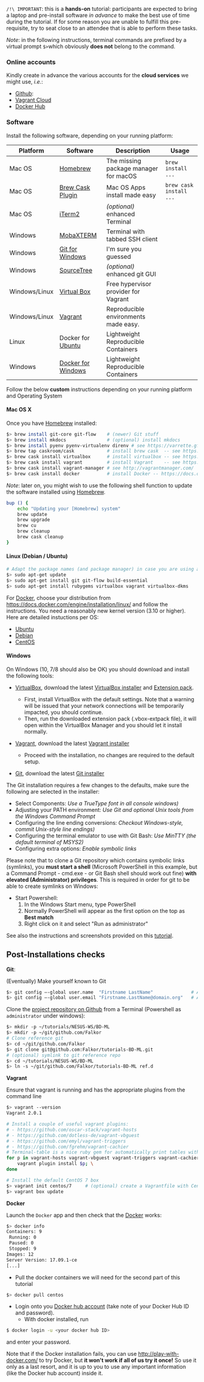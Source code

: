 
`/!\ IMPORTANT`: this is a **hands-on** tutorial: participants are expected to bring a laptop and pre-install software _in advance_ to make the best use of time during the tutorial.
If for some reason you are unable to fulfill this pre-requisite, try to seat close to an attendee that is able to perform these tasks.

_Note_: in the following instructions, terminal commands are prefixed by a virtual prompt `$>`which obviously **does not** belong to the command.

### Online accounts

Kindly create in advance the various accounts for the **cloud services** we might use, _i.e._:

* [Github](https://github.com/):
* [Vagrant Cloud](https://vagrantcloud.com/)
* [Docker Hub](https://hub.docker.com/)

### Software

Install the following software, depending on your running platform:

| Platform      | Software                                                                                       | Description                           | Usage                   |
|---------------|------------------------------------------------------------------------------------------------|---------------------------------------|-------------------------|
| Mac OS        | [Homebrew](http://brew.sh/)                                                                    | The missing package manager for macOS | `brew install ...`      |
| Mac OS        | [Brew Cask Plugin](https://caskroom.github.io)                                                 | Mac OS Apps install made easy         | `brew cask install ...` |
| Mac OS        | [iTerm2](https://www.iterm2.com/)                                                              | _(optional)_ enhanced Terminal        |                         |
| Windows       | [MobaXTERM](https://mobaxterm.mobatek.net/)                                                    | Terminal with tabbed SSH client       |                         |
| Windows       | [Git for Windows](https://git-for-windows.github.io/)                                          | I'm sure you guessed                  |                         |
| Windows       | [SourceTree](https://www.sourcetreeapp.com/)                                                   | _(optional)_ enhanced git GUI         |                         |
| Windows/Linux | [Virtual Box](https://www.virtualbox.org/)                                                     | Free hypervisor provider for Vagrant  |                         |
| Windows/Linux | [Vagrant](https://www.vagrantup.com/downloads.html)                                            | Reproducible environments made easy.  |                         |
| Linux         | Docker for [Ubuntu](https://docs.docker.com/engine/installation/linux/docker-ce/ubuntu/)       | Lightweight Reproducible Containers   |                         |
| Windows       | [Docker for Windows](https://docs.docker.com/engine/installation/windows/#/docker-for-windows) | Lightweight Reproducible Containers   |                         |

Follow the below **custom** instructions depending on your running platform and Operating System

#### Mac OS X

Once you have [Homebrew](http://brew.sh/) installed:

~~~bash
$> brew install git-core git-flow    # (newer) Git stuff
$> brew install mkdocs               # (optional) install mkdocs
$> brew install pyenv pyenv-virtualenv direnv # see https://varrette.gforge.uni.lu/tutorials/pyenv.html
$> brew tap caskroom/cask            # install brew cask  -- see https://caskroom.github.io/
$> brew cask install virtualbox      # install virtualbox -- see https://www.virtualbox.org/
$> brew cask install vagrant         # install Vagrant    -- see https://www.vagrantup.com/downloads.html
$> brew cask install vagrant-manager # see http://vagrantmanager.com/
$> brew cask install docker          # install Docker -- https://docs.docker.com/engine/installation/mac/
~~~

_Note_: later on, you might wish to use the following shell function to update the software installed using [Homebrew](http://brew.sh/).

```bash
bup () {
	echo "Updating your [Homebrew] system"
	brew update
	brew upgrade
	brew cu
	brew cleanup
	brew cask cleanup
}
```

#### Linux (Debian / Ubuntu)

~~~bash
# Adapt the package names (and package manager) in case you are using another Linux distribution.
$> sudo apt-get update
$> sudo apt-get install git git-flow build-essential
$> sudo apt-get install rubygems virtualbox vagrant virtualbox-dkms
~~~

For [Docker](https://docker.com/), choose your distribution from https://docs.docker.com/engine/installation/linux/
and follow the instructions.
You need a reasonably new kernel version (3.10 or higher).
Here are detailed instuctions per OS:

* [Ubuntu](https://docs.docker.com/engine/installation/linux/docker-ce/ubuntu/)
* [Debian](https://docs.docker.com/engine/installation/linux/docker-ce/debian/)
* [CentOS](https://docs.docker.com/engine/installation/linux/docker-ce/centos/)


#### Windows

On Windows (10, 7/8 should also be OK) you should download and install the following tools:

* [VirtualBox](https://www.virtualbox.org/wiki/Downloads), download the latest [VirtualBox installer](https://download.virtualbox.org/virtualbox/5.2.6/VirtualBox-5.2.6-120293-Win.exe) and [Extension pack](https://download.virtualbox.org/virtualbox/5.2.6/Oracle_VM_VirtualBox_Extension_Pack-5.2.6-120293.vbox-extpack).
    - First, install VirtualBox with the default settings. Note that a warning will be issued that your network connections will be temporarily impacted, you should continue.
    - Then, run the downloaded extension pack (.vbox-extpack file), it will open within the VirtualBox Manager and you should let it install normally.

* [Vagrant](https://www.vagrantup.com/downloads.html), download the latest [Vagrant installer](https://releases.hashicorp.com/vagrant/2.0.1/vagrant_2.0.1_x86_64.msi)
    - Proceed with the installation, no changes are required to the default setup.

* [Git](https://git-scm.com/downloads), download the latest [Git installer](https://git-scm.com/download/win)

The Git installation requires a few changes to the defaults, make sure the following are selected in the installer:

   - Select Components: _Use a TrueType font in all console windows)_
   - Adjusting your PATH environment: _Use Git and optional Unix tools from the Windows Command Prompt_
   - Configuring the line ending conversions: _Checkout Windows-style, commit Unix-style line endings)_
   - Configuring the terminal emulator to use with Git Bash: _Use MinTTY (the default terminal of MSYS2)_
   - Configuring extra options: _Enable symbolic links_

Please note that to clone a Git repository which contains symbolic links (symlinks), you **must start a shell** (Microsoft PowerShell in this example, but a Command Prompt - cmd.exe - or Git Bash shell should work out fine) **with elevated (Administrator) privileges**. This is required in order for git to be able to create symlinks on Windows:

* Start Powershell:
    1. In the Windows Start menu, type PowerShell
    2. Normally PowerShell will appear as the first option on the top as **Best match**
    3. Right click on it and select "Run as administrator"

See also the instructions and screenshots provided on this [tutorial](http://rr-tutorials.readthedocs.io/en/latest/setup/#windows).

## Post-Installations checks

__Git__:

(Eventually) Make yourself known to Git

~~~bash
$> git config –-global user.name  "Firstname LastName"              # Adapt accordingly
$> git config –-global user.email "Firstname.LastName@domain.org"   # Adapt with your mail
~~~

Clone the [project repository on Github](https://github.com/Falkor/tutorials-BD-ML) from a Terminal (Powershell as `administrator` under windows):

~~~bash
$> mkdir -p ~/tutorials/NESUS-WS/BD-ML
$> mkdir -p ~/git/github.com/Falkor
# Clone reference git
$> cd ~/git/github.com/Falkor
$> git clone git@github.com:Falkor/tutorials-BD-ML.git
# (optional) symlink to git reference repo
$> cd ~/tutorials/NESUS-WS/BD-ML
$> ln -s ~/git/github.com/Falkor/tutorials-BD-ML ref.d
~~~

__Vagrant__

Ensure that vagrant is running and has the appropriate plugins from the command line

```bash
$> vagrant --version
Vagrant 2.0.1

# Install a couple of useful vagrant plugins:
# - https://github.com/oscar-stack/vagrant-hosts
# - https://github.com/dotless-de/vagrant-vbguest
# - https://github.com/emyl/vagrant-triggers
# - https://github.com/fgrehm/vagrant-cachier
# Terminal-table is a nice ruby gem for automatically print tables with nice layout
for p in vagrant-hosts vagrant-vbguest vagrant-triggers vagrant-cachier terminal-table; do \
    vagrant plugin install $p; \
done

# Install the default CentOS 7 box
$> vagrant init centos/7     # (optional) create a Vagrantfile with CentOS/7 base image
$> vagrant box update
```

__Docker__

Launch the `Docker` app and then check that the [Docker](https://www.docker.com/) works:

~~~bash
$> docker info
Containers: 9
 Running: 0
 Paused: 0
 Stopped: 9
Images: 12
Server Version: 17.09.1-ce
[...]
~~~

*  Pull the docker containers we will need for the second part of this tutorial

~~~bash
$> docker pull centos
~~~

* Login onto you [Docker hub account](https://hub.docker.com/) (take note of your Docker Hub ID and password).
    - With docker installed, run

~~~bash
$ docker login -u <your docker hub ID>
~~~
and enter your password.

Note that if the Docker installation fails, you can use <http://play-with-docker.com/> to try Docker, but **it won't work if all of us try it once!**
So use it only as a last resort, and it is up to you to use any important information (like the Docker hub account) inside it.
